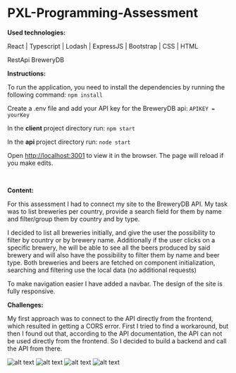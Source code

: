 # PXL-Programming-Assessment

<b>Used technologies:</b>

React | Typescript | Lodash | ExpressJS | Bootstrap | CSS | HTML

RestApi BreweryDB

<b>Instructions:</b>

To run the application, you need to install the dependencies by running the following command:
`npm install`

Create a .env file and add your API key for the BreweryDB api:
`APIKEY = yourKey`

In the <b> client </b> project directory run:
`npm start`

In the <b> api </b> project directory run:
`node start`

Open [http://localhost:3001](http://localhost:3001) to view it in the browser.
The page will reload if you make edits.

<br/>

<b>Content:</b>

For this assessment I had to connect my site to the BreweryDB API. My task was to list breweries per country, provide a search field for them by name and filter/group them by country and by
type.

I decided to list all breweries initially, and give the user the possibility to filter by country or by brewery name. Additionally if the user clicks on a specific brewery, he will be able to see all the beers produced by said brewery and will also have the possibility to filter them by name and beer type. 
Both breweries and beers are fetched on component initialization, searching and filtering use the local data (no additional requests)

To make navigation easier I have added a navbar. The design of the site is fully responsive.
<br/>

<b>Challenges:</b>

My first approach was to connect to the API directly from the frontend, which resulted in getting a CORS error. First I tried to find a workaround, but then I found out that, according to the API documentation, the API can not be used directly from the frontend. So I decided to build a backend and call the API from there.

![alt text](https://res.cloudinary.com/dwnm4mxrr/image/upload/v1589896192/screenshots/pxl/beers1_nufnyr.png)
![alt text](https://res.cloudinary.com/dwnm4mxrr/image/upload/v1589896192/screenshots/beer2_mb7vxt.png)
![alt text](https://res.cloudinary.com/dwnm4mxrr/image/upload/v1589902949/screenshots/beer4_lna3xm.png)
![alt text](https://res.cloudinary.com/dwnm4mxrr/image/upload/v1589896192/screenshots/beer3_gtfhpk.png)
